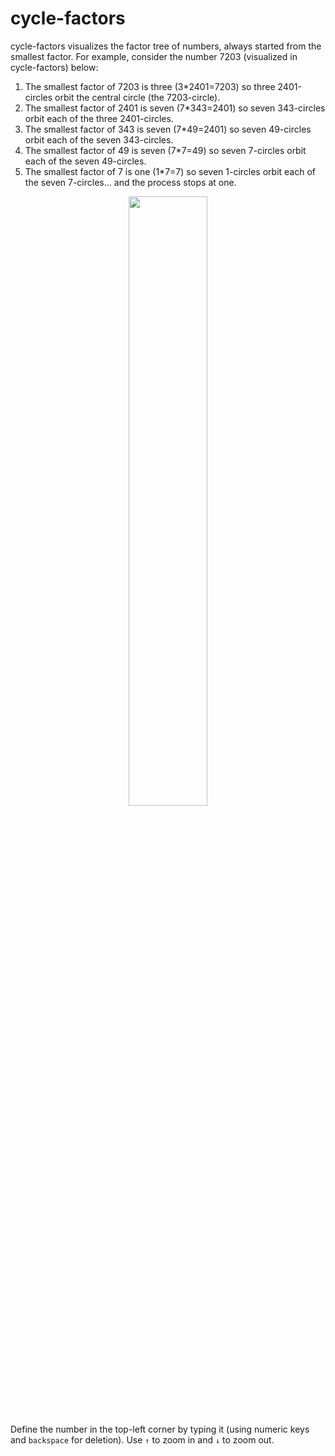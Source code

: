# cycle-factors
cycle-factors visualizes the factor tree of numbers, always started from the smallest factor. For example, consider the number 7203 (visualized in cycle-factors) below:
1. The smallest factor of 7203 is three (3*2401=7203) so three 2401-circles orbit the central circle (the 7203-circle). 
2. The smallest factor of 2401 is seven (7*343=2401) so seven 343-circles orbit each of the three 2401-circles.
3. The smallest factor of 343 is seven (7*49=2401) so seven 49-circles orbit each of the seven 343-circles.
4. The smallest factor of 49 is seven (7*7=49) so seven 7-circles orbit each of the seven 49-circles.
5. The smallest factor of 7 is one (1*7=7) so seven 1-circles orbit each of the seven 7-circles... and the process stops at one.

<p align="center">
<img src="https://github.com/russchertow/cycle-factors/blob/main/example_pic.PNG" height=50% width=50%>
</p>

Define the number in the top-left corner by typing it (using numeric keys and <code>backspace</code> for deletion). Use <code>↑</code> to zoom in and <code>↓</code> to zoom out.
